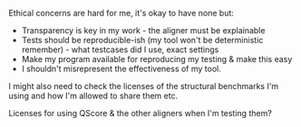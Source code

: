 
Ethical concerns are hard for me, it's okay to have none but:
- Transparency is key in my work - the aligner must be explainable
- Tests should be reproducible-ish (my tool won't be deterministic remember) - what testcases did I use, exact settings
- Make my program available for reproducing my testing & make this easy
- I shouldn't misrepresent the effectiveness of my tool.

I might also need to check the licenses of the structural benchmarks I'm using and how I'm allowed to share them etc.

Licenses for using QScore & the other aligners when I'm testing them?